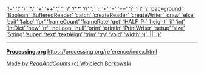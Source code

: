 [ ‘!=’ ](https://processing.org/reference/inequality.html)	[ ‘(’ ](https://processing.org/reference/parentheses.html)	[ ‘)’ ](https://processing.org/reference/parentheses.html)	[ ‘*/’ ](https://processing.org/reference/multilinecomment.html)	[ ‘+’ ](https://processing.org/reference/addition.html)	[ ‘++’ ](https://processing.org/reference/increment.html)	[ ‘,’ ](https://processing.org/reference/comma.html)	[ ‘.’ ](https://processing.org/reference/dot.html)	[ ‘/’ ](https://processing.org/reference/divide.html)	[ ‘/**’ ](https://processing.org/reference/doccomment.html)	[ ‘//’ ](https://processing.org/reference/comment.html)	[ ‘:’ ](https://processing.org/reference/conditional.html)	[ ‘;’ ](https://processing.org/reference/semicolon.html)	[ ‘<’ ](https://processing.org/reference/lessthan.html)	[ ‘=’ ](https://processing.org/reference/assign.html)	[ ‘==’ ](https://processing.org/reference/equality.html)	[ ‘?’ ](https://processing.org/reference/conditional.html)	[ ‘[]’ ](https://processing.org/reference/arrayaccess.html)	[ ‘\’ ](https://processing.org/discourse/beta/num_1233191211.html)	[ ‘background’ ](https://processing.org/reference/background_.html)	[ ‘Boolean’ ](https://processing.org/reference/boolean.html)	[ ‘BufferedReader’ ](https://processing.org/reference/BufferedReader.html)	[ ‘catch’ ](https://processing.org/reference/catch.html)	[ ‘createReader’ ](https://processing.org/reference/createReader_.html)	[ ‘createWriter’ ](https://processing.org/reference/createWriter_.html)	[ ‘draw’ ](https://processing.org/reference/draw_.html)	[ ‘else’ ](https://processing.org/reference/else.html)	[ ‘exit’ ](https://processing.org/reference/exit_.html)	[ ‘false’ ](https://processing.org/reference/false.html)	[ ‘for’ ](https://processing.org/reference/for.html)	[ ‘frameCount’ ](https://processing.org/reference/frameCount.html)	[ ‘frameRate’ ](https://processing.org/reference/frameRate.html)	[ ‘get’ ](https://processing.org/reference/get_.html)	[ ‘HALF_PI’ ](https://processing.org/reference/HALF_PI.html)	[ ‘height’ ](https://processing.org/reference/height.html)	[ ‘if’ ](https://processing.org/reference/if.html)	[ ‘int’ ](https://processing.org/reference/int.html)	[ ‘IntDict’ ](https://processing.org/reference/IntDict.html)	[ ‘new’ ](https://processing.org/reference/new.html)	[ ‘nf’ ](https://processing.org/reference/nf_.html)	[ ‘noLoop’ ](https://processing.org/reference/noLoop_.html)	[ ‘null’ ](https://processing.org/reference/null.html)	[ ‘print’ ](https://processing.org/reference/print_.html)	[ ‘println’ ](https://processing.org/reference/println_.html)	[ ‘PrintWriter’ ](https://processing.org/reference/PrintWriter.html)	[ ‘setup’ ](https://processing.org/reference/setup_.html)	[ ‘size’ ](https://processing.org/reference/size_.html)	[ ‘String’ ](https://processing.org/reference/String.html)	[ ‘super’ ](https://processing.org/reference/super.html)	[ ‘text’ ](https://processing.org/reference/text_.html)	[ ‘textAlign’ ](https://processing.org/reference/textAlign_.html)	[ ‘trim’ ](https://processing.org/reference/trim_.html)	[ ‘try’ ](https://processing.org/reference/try.html)	[ ‘void’ ](https://processing.org/reference/void.html)	[ ‘width’ ](https://processing.org/reference/width.html)	[ ‘{’ ](https://processing.org/reference/curlybraces.html)	[ ‘||’ ](https://processing.org/reference/logicalOR.html)	[ ‘}’ ](https://processing.org/reference/curlybraces.html)	


----
[__Processing.org__](http://Processing.org/) <https://processing.org/reference/index.html>


[Made by _ReadAndCounts_ (c) Wojciech Borkowski](https://github.com/borkowsk/bookProcessingEN/tree/main/33_extensions/readandcounts)

